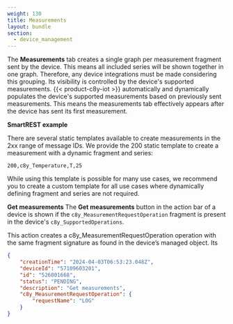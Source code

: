 ```yaml
---
weight: 130
title: Measurements
layout: bundle
section: 
  - device_management
---
```


The **Measurements** tab creates a single graph per measurement fragment sent by the device. This means all included series will be shown together in one graph. Therefore, any device integrations must be made considering this grouping. Its visibility is controlled by the device's supported measurements. {{< product-c8y-iot >}} automatically and dynamically populates the device's supported measurements based on previously sent measurements. This means the measurements tab effectively appears after the device has sent its first measurement.

**SmartREST example**

There are several static templates available to create measurements in the 2xx range of message IDs. We provide the 200 static template to create a measurement with a dynamic fragment and series:

`200,c8y_Temperature,T,25`

While using this template is possible for many use cases, we recommend you to create a custom template for all use cases where dynamically defining fragment and series are not required.

**Get measurements**
The **Get measurements** button in the action bar of a device is shown if the `c8y_MeasurementRequestOperation` fragment is present in the device's `c8y_SupportedOperations`.

This action creates a c8y_MeasurementRequestOperation operation with the same fragment signature as found in the device’s managed object. Its 

```json
{
    "creationTime": "2024-04-03T06:53:23.048Z",
    "deviceId": "57109603201",
    "id": "526001668",
    "status": "PENDING",
    "description": "Get measurements",
    "c8y_MeasurementRequestOperation": {
        "requestName": "LOG"
    }
}
```